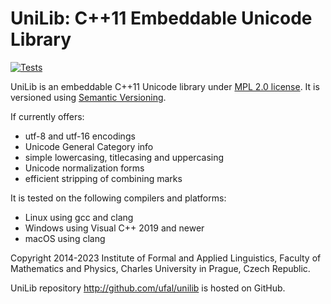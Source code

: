 # UniLib: C++11 Embeddable Unicode Library
[![Tests](https://github.com/ufal/unilib/actions/workflows/tests.yml/badge.svg)](https://github.com/ufal/unilib/actions/workflows/tests.yml)

UniLib is an embeddable C++11 Unicode library under
[MPL 2.0 license](http://www.mozilla.org/MPL/2.0/).
It is versioned using [Semantic Versioning](http://semver.org/).

If currently offers:
- utf-8 and utf-16 encodings
- Unicode General Category info
- simple lowercasing, titlecasing and uppercasing
- Unicode normalization forms
- efficient stripping of combining marks

It is tested on the following compilers and platforms:
- Linux using gcc and clang
- Windows using Visual C++ 2019 and newer
- macOS using clang

Copyright 2014-2023 Institute of Formal and Applied Linguistics, Faculty
of Mathematics and Physics, Charles University in Prague, Czech Republic.

UniLib repository http://github.com/ufal/unilib is hosted on GitHub.
